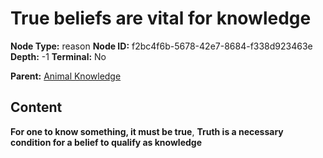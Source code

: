 # True beliefs are vital for knowledge

**Node Type:** reason
**Node ID:** f2bc4f6b-5678-42e7-8684-f338d923463e
**Depth:** -1
**Terminal:** No

**Parent:** [Animal Knowledge](animal-knowledge.md)

## Content

**For one to know something, it must be true**, **Truth is a necessary condition for a belief to qualify as knowledge**

